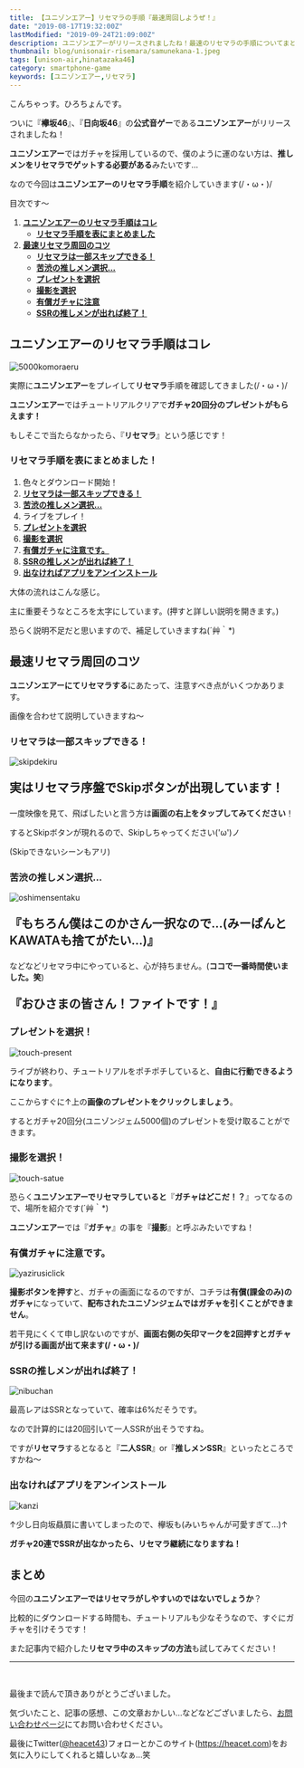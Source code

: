 ```yaml
---
title: 【ユニゾンエアー】リセマラの手順『最速周回しようぜ！』
date: "2019-08-17T19:32:00Z"
lastModified: "2019-09-24T21:09:00Z"
description: ユニゾンエアーがリリースされましたね！最速のリセマラの手順についてまとめました。チュートリアルをスキップする方法があることを知っていましたか？実はあるんです！他にもガチャの引く方法なども載せています。どうぞご覧ください。
thumbnail: blog/unisonair-risemara/samunekana-1.jpeg
tags: [unison-air,hinatazaka46]
category: smartphone-game
keywords: [ユニゾンエアー,リセマラ]
---
```


こんちゃっす。ひろちょんです。

ついに『<span style="font-weight: bold;">欅坂46</span>』、『<span style="font-weight: bold;">日向坂46</span>』の<span style="font-weight: bold;">公式音ゲー</span>である<strong>ユニゾンエアー</strong>がリリースされましたね！

<strong>ユニゾンエアー</strong>ではガチャを採用しているので、僕のように運のない方は、<span style="font-weight: bold;">推しメンを<strong>リセマラ</strong>でゲットする必要がある</span>みたいです…

なので今回は<strong>ユニゾンエアーのリセマラ</strong><span style="font-weight: bold;">手順</span>を紹介していきます(/・ω・)/

目次です～
<ol>
	<li><a href="#h-jump1"><b><strong>ユニゾンエアーのリセマラ</strong>手順はコレ</b></a>
	<ul>
		<li><a href="#h-jump11"><b><strong>リセマラ</strong>手順を表にまとめました</b></a></li>
	</ul>
	</li>
	<li><a href="#h-jump2"><b>最速<strong>リセマラ</strong>周回のコツ</b></a>
	<ul>
		<li><a href="#h-jump21"><b><strong>リセマラ</strong>は一部スキップできる！</b></a></li>
		<li><a href="#h-jump22"><b>苦渋の推しメン選択…</b></a></li>
		<li><a href="#h-jump23"><b>プレゼントを選択</b></a></li>
		<li><a href="#h-jump24"><b>撮影を選択</b></a></li>
		<li><a href="#h-jump25"><b>有償ガチャに注意</b></a></li>
		<li><a href="#h-jump26"><b>SSRの推しメンが出れば終了！</b></a></li>
	</ul>
	</li>
</ol>

<h2 id="h-jump1">ユニゾンエアーのリセマラ手順はコレ</h2>

![5000komoraeru](./5000komoraeru.jpeg)

実際に<strong>ユニゾンエアー</strong>をプレイして<strong>リセマラ</strong>手順を確認してきました(/・ω・)/

<strong>ユニゾンエアー</strong>ではチュートリアルクリアで<span style="font-weight: bold;">ガチャ20回分のプレゼントがもらえます！</span>

もしそこで当たらなかったら、『<strong>リセマラ</strong>』という感じです！

<h3 id="h-jump11">リセマラ手順を表にまとめました！</h3>
<ol>
	<li>色々とダウンロード開始！</li>
	<li><a href="#h-jump21"><b><strong>リセマラ</strong>は一部スキップできる！</b></a></li>
	<li><a href="#h-jump22"><b>苦渋の推しメン選択…</b></a></li>
	<li>ライブをプレイ！</li>
	<li><a href="#h-jump23"><b>プレゼントを選択</b></a></li>
	<li><a href="#h-jump24"><b>撮影を選択</b></a></li>
	<li><a href="#h-jump25"><b>有償ガチャに注意です。</b></a></li>
	<li><a href="#h-jump26"><b>SSRの推しメンが出れば終了！</b></a></li>
	<li><a href="#h-jump27"><b>出なければアプリをアンインストール</b></a></li>
</ol>

大体の流れはこんな感じ。

主に重要そうなところを太字にしています。(押すと詳しい説明を開きます。)

恐らく説明不足だと思いますので、補足していきますね(´艸｀*)

<h2 id="h-jump2">最速リセマラ周回のコツ</h2>

<strong>ユニゾンエアーにてリセマラする</strong>にあたって、注意すべき点がいくつかあります。

画像を合わせて説明していきますね～

<h3 id="h-jump21">リセマラは一部スキップできる！</h3>

![skipdekiru](./skipdekiru.jpeg)

<p style="font-size: 150%;font-weight: 600;">実はリセマラ序盤でSkipボタンが出現しています！</p>

一度映像を見て、飛ばしたいと言う方は<span style="font-weight: bold;">画面の右上をタップしてみてください</span>！

するとSkipボタンが現れるので、Skipしちゃってください('ω')ノ

(Skipできないシーンもアリ)

<h3 id="h-jump22">苦渋の推しメン選択…</h3>

![oshimensentaku](./oshimensentaku.jpeg)

<p style="font-size: 150%;font-weight: 600;">『もちろん僕はこのかさん一択なので…(みーぱんとKAWATAも捨てがたい…)』</p>

などなどリセマラ中にやっていると、心が持ちません。(<span style="font-weight: bold;">ココで一番時間使いました。笑</span>)

<p style="font-size: 150%;font-weight: 600;">『おひさまの皆さん！ファイトです！』</p>

<h3 id="h-jump23">プレゼントを選択！</h3>

![touch-present](./touch-present.jpeg)

ライブが終わり、チュートリアルをポチポチしていると、<span style="font-weight: bold;">自由に行動できるようになります</span>。

ここからすぐに↑上の<span style="font-weight: bold;">画像のプレゼントをクリックしましょう</span>。

するとガチャ20回分(ユニゾンジェム5000個)のプレゼントを受け取ることができます。

<h3 id="h-jump24">撮影を選択！</h3>

![touch-satue](./touch-satue.jpeg)

恐らく<strong>ユニゾンエアーでリセマラしていると</strong>『<span style="font-weight: bold;">ガチャはどこだ！？</span>』ってなるので、場所を紹介です(´艸｀*)

<strong>ユニゾンエアー</strong>では『<span style="font-weight: bold;">ガチャ</span>』の事を『<span style="font-weight: bold;">撮影</span>』と呼ぶみたいですね！

<h3 id="h-jump25">有償ガチャに注意です。</h3>

![yazirusiclick](./yazirusiclick.jpeg)

<span style="font-weight: bold;">撮影ボタンを押す</span>と、ガチャの画面になるのですが、コチラは<span style="font-weight: bold;">有償(課金のみ)のガチャ</span>になっていて、<span style="font-weight: bold;">配布されたユニゾンジェムではガチャを引くことができません</span>。

若干見にくくて申し訳ないのですが、<span style="font-weight: bold;">画面右側の矢印マークを2回押すとガチャが引ける画面が出て来ます(/・ω・)/</span>

<h3 id="h-jump26">SSRの推しメンが出れば終了！</h3>

![nibuchan](./nibuchan.jpeg)

最高レアはSSRとなっていて、確率は6%だそうです。

なので計算的には20回引いて一人SSRが出そうですね。

ですが<strong>リセマラ</strong>するとなると『<strong>二人SSR</strong>』or『<strong>推しメンSSR</strong>』といったところですかね～

<h3 id="h-jump27">出なければアプリをアンインストール</h3>

![kanzi](./kanzi.jpeg)

↑少し日向坂贔屓に書いてしまったので、欅坂も(みいちゃんが可愛すぎて…)↑

<span style="font-weight: bold;">ガチャ20連でSSRが出なかったら、<strong>リセマラ</strong>継続になりますね！</span>

<h2>まとめ</h2>

今回の<strong>ユニゾンエアーではリセマラ</strong><span style="font-weight: bold;">がしやすいのではないでしょうか</span>？

比較的にダウンロードする時間も、チュートリアルも少なそうなので、すぐにガチャを引けそうです！

また記事内で紹介した<strong>リセマラ</strong><span style="font-weight: bold;">中のスキップの方法</span>も試してみてください！

<hr />

<br />

最後まで読んで頂きありがとうございました。

気づいたこと、記事の感想、この文章おかしい…などなどございましたら、<a href="/contact-form/">お問い合わせページ</a>にてお問い合わせください。

最後にTwitter([@heacet43](https://twitter.com/heacet43))フォローとかこのサイト(https://heacet.com)をお気に入りにしてくれると嬉しいなぁ…笑
